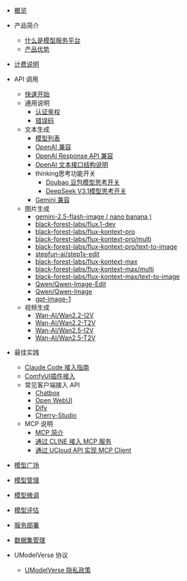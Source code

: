 

- [概览](/modelverse/README.md)

- 产品简介

  - [什么是模型服务平台](/modelverse/introduction/introduction.md)
  - [产品优势](/modelverse/introduction/advantages.md)

- [计费说明](/modelverse/price.md)

- API 调用

  - [快速开始](/modelverse/api_doc/quick-start.md)
  - 通用说明
    - [认证鉴权](/modelverse/api_doc/common/certificate.md)
    - [错误码](/modelverse/api_doc/common/error-code.md)
  - 文本生成
    - [模型列表](/modelverse/api_doc/text_api/models.md)
    - [OpenAI 兼容](/modelverse/api_doc/text_api/openai_compatible.md)
    - [OpenAI Response API 兼容](/modelverse/api_doc/text_api/response_api.md)
    - [OpenAI 文本接口结构说明](/modelverse/api_doc/text_api/struct.md)
    - thinking思考功能开关
      - [Doubao 豆包模型思考开关](/modelverse/api_doc/text_api/thinking/doubao.md)
      - [DeepSeek V3.1模型思考开关](/modelverse/api_doc/text_api/thinking/deepseek.md)
    - [Gemini 兼容](/modelverse/api_doc/text_api/gemini_compatible.md)
  - 图片生成
    - [gemini-2.5-flash-image ( nano banana )](/modelverse/api_doc/image_api/gemini-2.5-flash-image.md)
    - [black-forest-labs/flux.1-dev](/modelverse/api_doc/image_api/black-forest-labs-flux.1-dev.md)
    - [black-forest-labs/flux-kontext-pro](/modelverse/api_doc/image_api/black-forest-labs-flux-kontext-pro.md)
    - [black-forest-labs/flux-kontext-pro/multi](/modelverse/api_doc/image_api/black-forest-labs-flux-kontext-pro-multi.md)
    - [black-forest-labs/flux-kontext-pro/text-to-image](/modelverse/api_doc/image_api/black-forest-labs-flux-kontext-pro-text-to-image.md)
    - [stepfun-ai/step1x-edit](/modelverse/api_doc/image_api/stepfun-ai-step1x-edit.md)
    - [black-forest-labs/flux-kontext-max](/modelverse/api_doc/image_api/black-forest-labs-flux-kontext-max.md)
    - [black-forest-labs/flux-kontext-max/multi](/modelverse/api_doc/image_api/black-forest-labs-flux-kontext-max-multi.md)
    - [black-forest-labs/flux-kontext-max/text-to-image](/modelverse/api_doc/image_api/black-forest-labs-flux-kontext-max-text-to-image.md)
    - [Qwen/Qwen-Image-Edit](/modelverse/api_doc/image_api/Qwen-Qwen-Image-Edit.md)
    - [Qwen/Qwen-Image](/modelverse/api_doc/image_api/Qwen-Qwen-Image.md)
    - [gpt-image-1](/modelverse/api_doc/image_api/gpt-image-1.md)
  - 视频生成
    - [Wan-AI/Wan2.2-I2V](/modelverse/api_doc/video_api/Wan-AI-Wan2.2-I2V.md)
    - [Wan-AI/Wan2.2-T2V](/modelverse/api_doc/video_api/Wan-AI-Wan2.2-T2V.md)
    - [Wan-AI/Wan2.5-I2V](/modelverse/api_doc/video_api/Wan-AI-Wan2.5-I2V.md)
    - [Wan-AI/Wan2.5-T2V](/modelverse/api_doc/video_api/Wan-AI-Wan2.5-T2V.md)

- 最佳实践

  - [Claude Code 接入指南](/modelverse/best_practice/claudecodeccr.md)
  - [ComfyUI插件接入](/modelverse/best_practice/comfyui.md)
  - 常见客户端接入 API
    - [Chatbox](/modelverse/best_practice/scenario/chatbox.md)
    - [Open WebUI](/modelverse/best_practice/scenario/open-webui.md)
    - [Dify](/modelverse/best_practice/scenario/dify.md)
    - [Cherry-Studio](/modelverse/best_practice/scenario/cherry-studio.md)
  - MCP 说明
    - [MCP 简介](/modelverse/best_practice/mcp/mcpgeneral.md)
    - [通过 CLINE 接入 MCP 服务](/modelverse/best_practice/mcp/MCPServer.md)
    - [通过 UCloud API 实现 MCP Client](/modelverse/best_practice/mcp/MCPClient.md)

- [模型广场](/modelverse/guide/model-marketplace.md)
- [模型管理](/modelverse/guide/model-manage.md)
- [模型微调](/modelverse/guide/model-finetuning.md)
- [模型评估](/modelverse/guide/model-evaluation.md)
- [服务部署](/modelverse/guide/service-manage.md)
- [数据集管理](/modelverse/guide/dataset-manage.md)

- UModelVerse 协议
  - [UModelVerse 隐私政策](/modelverse/private.md)
